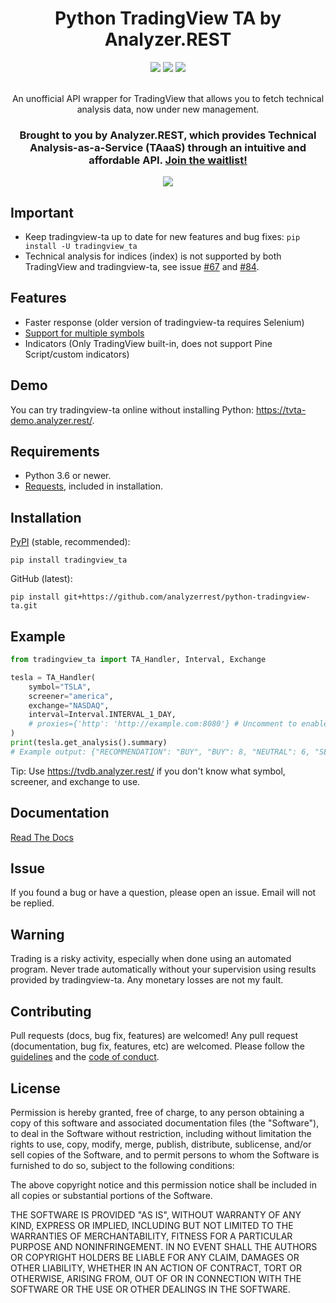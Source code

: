 <h1 align="center">Python TradingView TA by Analyzer.REST</h1>
<div align="center">
  <img src="https://img.shields.io/readthedocs/python-tradingview-ta/latest?style=for-the-badge" />
  <img src="https://img.shields.io/github/license/analyzerrest/python-tradingview-ta?style=for-the-badge" />
  <img src="https://img.shields.io/pypi/v/tradingview-ta?style=for-the-badge" />
</div>
<br>
<div align="center">
  <p>An unofficial API wrapper for TradingView that allows you to fetch technical analysis data, now under new management.</p>
  <h3>Brought to you by Analyzer.REST, which provides Technical Analysis-as-a-Service (TAaaS) through an intuitive and affordable API. <a href="https://analyzer.rest/">Join the waitlist!</a></h3>
  <img src="https://raw.githubusercontent.com/analyzerrest/python-tradingview-ta/main/images/tradingview.png" />
</div>

## Important
 - Keep tradingview-ta up to date for new features and bug fixes: `pip install -U tradingview_ta`
 - Technical analysis for indices (index) is not supported by both TradingView and tradingview-ta, see issue [#67](https://github.com/analyzerrest/python-tradingview-ta/issues/67) and [#84](https://github.com/analyzerrest/python-tradingview-ta/issues/84).
 
## Features
* Faster response (older version of tradingview-ta requires Selenium)
* [Support for multiple symbols](https://python-tradingview-ta.readthedocs.io/en/latest/usage.html#retrieving-multiple-analysis)
* Indicators (Only TradingView built-in, does not support Pine Script/custom indicators)

## Demo
You can try tradingview-ta online without installing Python: https://tvta-demo.analyzer.rest/.

## Requirements
 - Python 3.6 or newer.
 - [Requests](https://pypi.org/project/requests/), included in installation.
 
## Installation
 [PyPI](https://pypi.org/project/tradingview-ta/) (stable, recommended):
 
```pip install tradingview_ta```

 GitHub (latest):
 
```pip install git+https://github.com/analyzerrest/python-tradingview-ta.git```


## Example
```python
from tradingview_ta import TA_Handler, Interval, Exchange

tesla = TA_Handler(
    symbol="TSLA",
    screener="america",
    exchange="NASDAQ",
    interval=Interval.INTERVAL_1_DAY,
    # proxies={'http': 'http://example.com:8080'} # Uncomment to enable proxy (replace the URL).
)
print(tesla.get_analysis().summary)
# Example output: {"RECOMMENDATION": "BUY", "BUY": 8, "NEUTRAL": 6, "SELL": 3}
```

Tip: Use https://tvdb.analyzer.rest/ if you don't know what symbol, screener, and exchange to use.

## Documentation
 [Read The Docs](https://python-tradingview-ta.readthedocs.io)

## Issue
 If you found a bug or have a question, please open an issue. Email will not be replied.
  
## Warning
 Trading is a risky activity, especially when done using an automated program. Never trade automatically without your supervision using results provided by tradingview-ta. Any monetary losses are not my fault.

## Contributing
 Pull requests (docs, bug fix, features) are welcomed! Any pull request (documentation, bug fix, features, etc) are welcomed. Please follow the [guidelines](https://github.com/analyzerrest/python-tradingview-ta/blob/main/CONTRIBUTING.md) and the [code of conduct](https://github.com/analyzerrest/python-tradingview-ta/blob/main/CODE_OF_CONDUCT.md).
 
## License
 Permission is hereby granted, free of charge, to any person obtaining a copy of this software and associated documentation files (the "Software"), to deal in the Software without restriction, including without limitation the rights to use, copy, modify, merge, publish, distribute, sublicense, and/or sell copies of the Software, and to permit persons to whom the Software is furnished to do so, subject to the following conditions:

 The above copyright notice and this permission notice shall be included in all copies or substantial portions of the Software.

 THE SOFTWARE IS PROVIDED "AS IS", WITHOUT WARRANTY OF ANY KIND, EXPRESS OR IMPLIED, INCLUDING BUT NOT LIMITED TO THE WARRANTIES OF MERCHANTABILITY, FITNESS FOR A PARTICULAR PURPOSE AND NONINFRINGEMENT. IN NO EVENT SHALL THE AUTHORS OR COPYRIGHT HOLDERS BE LIABLE FOR ANY CLAIM, DAMAGES OR OTHER LIABILITY, WHETHER IN AN ACTION OF CONTRACT, TORT OR OTHERWISE, ARISING FROM, OUT OF OR IN CONNECTION WITH THE SOFTWARE OR THE USE OR OTHER DEALINGS IN THE SOFTWARE.
